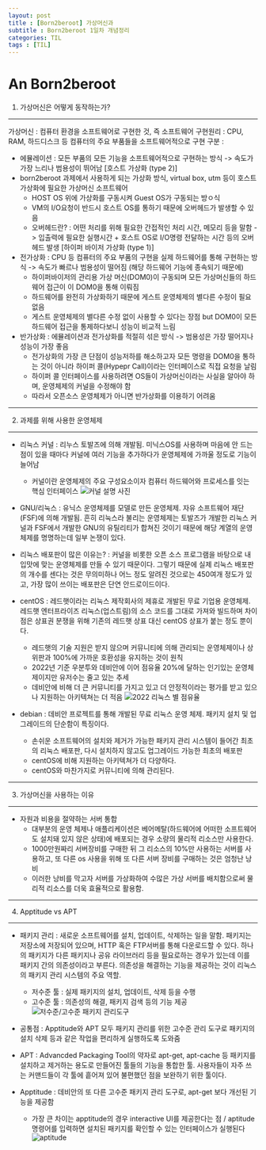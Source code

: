 ```yaml
---
layout: post
title : [Born2beroot] 가상머신과 
subtitle : Born2beroot 1일차 개념정리
categories: TIL
tags : [TIL]
---
```


An Born2beroot
===============

1. 가상머신은 어떻게 동작하는가?
-------------------------

가상머신 : 컴퓨터 환경을 소프트웨어로 구현한 것, 즉 소프트웨어
구현원리 : CPU, RAM, 하드디스크 등 컴퓨터의 주요 부품들을 소프트웨어적으로 구현
구분 :
- 에뮬레이션 : 모든 부품의 모든 기능을 소프트웨어적으로 구현하는 방식 -> 속도가 가장 느리나 범용성이 뛰어남
[호스트 가상화 (type 2)]
- born2beroot 과제에서 사용하게 되는 가상화 방식, virtual box, utm 등이 호스트 가상화에 필요한 가상머신 소프트웨어
	* HOST OS 위에 가상화를 구동시켜 Guest OS가 구동되는 방ㅇ식
	* VM의 I/O요청이 반드시 호스트 OS를 통하기 때문에 오버헤드가 발생할 수 있음
	* 오버헤드란? : 어떤 처리를 위해 필요한 간접적인 처리 시간, 메모리 등을 말함 -> 입출력에 필요한 실행시간 + 호스트 OS로 I/O명령 전달하는 시간 등의 오버헤드 발생
[하이퍼 바이저 가상화 (type 1)]
- 전가상화 : CPU 등 컴퓨터의 주요 부품의 구현을 실제 하드웨어를 통해 구현하는 방식 -> 속도가 빠르나 범용성이 떨어짐 (해당 하드웨어 기능에 종속되기 때문에)
	* 하이퍼바이저의 관리용 가상 머신(DOM0)이 구동되며 모든 가상머신들의 하드웨어 접근이 이 DOM0을 통해 이뤄짐
	* 하드웨어를 완전히 가상화하기 때문에 게스트 운영체제의 별다른 수정이 필요 없음
	* 게스트 운영체제의 별다른 수정 없이 사용할 수 있다는 장점 but DOM0이 모든 하드웨어 접근을 통제하다보니 성능이 비교적 느림
- 반가상화 : 에뮬레이션과 전가상화를 적절히 섞은 방식 -> 범용성은 가장 떨어지나 성능이 가장 좋음
	* 전가상화의 가장 큰 단점이 성능저하를 해소하고자 모든 명령을 DOM0을 통하는 것이 아니라 하이퍼 콜(Hypepr Call)이라는 인터페이스로 직접 요청을 날림
	* 하이퍼 콜 인터페이스를 사용하려면 OS들이 가상머신이라는 사실을 알아야 하며, 운영체제의 커널을 수정해야 함
	* 따라서 오픈소스 운영체제가 아니면 반가상화를 이용하기 어려움

* * *

2. 과제를 위해 사용한 운영체제
------------------------

- 리눅스 커널 : 리누스 토발즈에 의해 개발됨. 미닉스OS를 사용하며 마음에 안 드는 점이 있을 때마다 커널에 여러 기능을 추가하다가 운영체제에 가까울 정도로 기능이 늘어남  
 	* 커널이란 운영체제의 주요 구성요소이자 컴퓨터 하드웨어와 프로세스를 잇는 핵심 인터페이스
	![커널 설명 사진](https://upload.wikimedia.org/wikipedia/commons/thumb/8/8f/Kernel_Layout.svg/2560px-Kernel_Layout.svg.png "커널 설명 사진")
- GNU/리눅스 : 유닉스 운영체제를 모델로 만든 운영체제. 자유 소프트웨어 재단(FSF)에 의해 개발됨. 흔히 리눅스라 불리는 운영체제는 토발즈가 개발한 리눅스 커널과 FSF에서 개발한 GNU의 유틸리티가 합쳐진 것이기 때문에 해당 계열의 운영체제를 명명하는데 일부 논쟁이 있다.
- 리눅스 배포판이 많은 이유는? : 커널을 비롯한 오픈 소스 프로그램을 바탕으로 내 입맛에 맞는 운영체제를 만들 수 있기 때문이다. 그렇기 때문에 실제 리눅스 배포판의 개수를 센다는 것은 무의미하나 어느 정도 알려진 것으로는 450여개 정도가 있고, 가장 많이 쓰이는 배포판은 단연 안드로이드이다.

- centOS : 레드햇이라는 리눅스 제작회사의 제휴로 개발된 무료 기업용 운영체제. 레드햇 엔터프라이즈 리눅스(업스트림)의 소스 코드를 그대로 가져와 빌드하며 차이점은 상표권 분쟁을 위해 기존의 레드햇 상표 대신 centOS 상표가 붙는 정도 뿐이다.
	* 레드햇의 기술 지원은 받지 않으며 커뮤니티에 의해 관리되는 운영체제이나 상위판과 100%에 가까운 호환성을 유지하는 것이 원칙
	* 2022년 기준 우분투와 데비안에 이어 점유율 20%에 달하는 인기있는 운영체제이지만 유저수는 줄고 있는 추세
	* 데비안에 비해 더 큰 커뮤니티를 가지고 있고 더 안정적이라는 평가를 받고 있으나 지원하는 아키텍쳐는 더 적음
	![2022 리눅스 별 점유율](https://www.openlogic.com/sites/default/files/image/2022-04/2022%20operating%20systems.JPG "2022 리눅스 점유율")
	
- debian : 데비안 프로젝트를 통해 개발된 무료 리눅스 운영 체제. 패키지 설치 및 업그레이드의 단순함이 특징이다.
	* 손쉬운 소프트웨어의 설치와 제거가 가능한 패키지 관리 시스템이 들어간 최초의 리눅스 배포판, 다시 설치하지 않고도 업그레이드 가능한 최초의 배포판
	* centOS에 비해 지원하는 아키텍쳐가 더 다양하다.
	* centOS와 마찬가지로 커뮤니티에 의해 관리된다.

* * *

3. 가상머신을 사용하는 이유
----------------------

- 자원과 비용을 절약하는 서버 통합
	* 대부분의 운영 체제나 애플리케이션은 베어메탈(하드웨어에 어떠한 소프트웨어도 설치돼 있지 않은 상태)에 배포되는 경우 소량의 물리적 리소스만 사용한다.
	* 1000만원짜리 서버장비를 구매한 뒤 그 리소스의 10%만 사용하는 서버를 사용하고, 또 다른 os 사용을 위해 또 다른 서버 장비를 구매하는 것은 엄청난 낭비
	* 이러한 낭비를 막고자 서버를 가상화하여 수많은 가상 서버를 배치함으로써 물리적 리소스를 더욱 효율적으로 활용함.

* * *

4. Apptitude vs APT
-------------------

- 패키지 관리 : 새로운 소프트웨어를 설치, 업데이트, 삭제하는 일을 말함. 패키지는 저장소에 저장되어 있으며, HTTP 혹은 FTP서버를 통해 다운로드할 수 있다. 하나의 패키지가 다른 패키지나 공유 라이브러리 등을 필요로하는 경우가 있는데 이를 패키지 간의 의존성이라고 부른다. 의존성을 해결하는 기능을 제공하는 것이 리눅스의 패키지 관리 시스템의 주요 역할.
	* 저수준 툴 : 실제 패키지의 설치, 업데이트, 삭제 등을 수행
	* 고수준 툴 : 의존성의 해결, 패키지 검색 등의 기능 제공
	![저수준/고수준 패키지 관리도구](https://img1.daumcdn.net/thumb/R1280x0/?scode=mtistory2&fname=https%3A%2F%2Fblog.kakaocdn.net%2Fdn%2FcAT6PA%2Fbtqv94LffWa%2Ffuul1kN5vVtmx9MXsdupI0%2Fimg.png)
	
- 공통점 : Apptitude와 APT 모두 패키지 관리를 위한 고수준 관리 도구로 패키지의 설치 삭제 등과 같은 작업을 편리하게 실행하도록 도와줌
- APT : Advancded Packaging Tool의 약자로 apt-get, apt-cache 등 패키지를 설치하고 제거하는 용도로 만들어진 툴들의 기능을 통합한 툴. 사용자들이 자주 쓰는 커맨드들이 각 툴에 흩어져 있어 불편했던 점을 보완하기 위한 툴이다. 
- Apptitude : 데비안의 또 다른 고수준 패키지 관리 도구로, apt-get 보다 개선된 기능을 제공함
	* 가장 큰 차이는 apptitude의 경우 interactive UI를 제공한다는 점 / aptitude 명령어를 입력하면 설치된 패키지를 확인할 수 있는 인터페이스가 실행된다
	![aptitude](https://upload.wikimedia.org/wikipedia/commons/9/9c/Aptitude.png)
